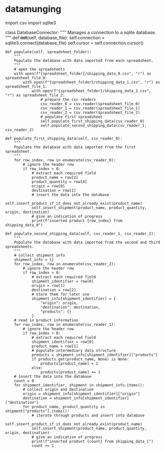 # datamunging
import csv
import sqlite3

class DatabaseConnector:
    """
    Manages a connection to a sqlite database.
    """
    def __init__(self, database_file):
        self.connection = sqlite3.connect(database_file)
        self.cursor = self.connection.cursor()

    def populate(self, spreadsheet_folder):
        """
        Populate the database with data imported from each spreadsheet.
        """
        # open the spreadsheets
        with open(f"{spreadsheet_folder}/shipping_data_0.csv", "r") as spreadsheet_file_0:
            with open(f"{spreadsheet_folder}/shipping_data_1.csv", "r") as spreadsheet_file_1:
                with open(f"{spreadsheet_folder}/shipping_data_2.csv", "r") as spreadsheet_file_2:
                    # prepare the csv readers
                    csv_reader_0 = csv.reader(spreadsheet_file_0)
                    csv_reader_1 = csv.reader(spreadsheet_file_1)
                    csv_reader_2 = csv.reader(spreadsheet_file_2)
                    # populate first spreadsheet
                    self.populate_first_shipping_data(csv_reader_0)
                    self.populate_second_shipping_data(csv_reader_1, csv_reader_2)

    def populate_first_shipping_data(self, csv_reader_0):
        """
        Populate the database with data imported from the first spreadsheet.
        """
        for row_index, row in enumerate(csv_reader_0):
            # ignore the header row
            if row_index > 0:
                # extract each required field
                product_name = row[2]
                product_quantity = row[4]
                origin = row[0]
                destination = row[1]
                # insert the data into the database
                self.insert_product_if_it_does_not_already_exist(product_name)
                self.insert_shipment(product_name, product_quantity, origin, destination)
                # give an indication of progress
                print(f"inserted product {row_index} from shipping_data_0")

    def populate_second_shipping_data(self, csv_reader_1, csv_reader_2):
        """
        Populate the database with data imported from the second and third spreadsheets.
        """
        # collect shipment info
        shipment_info = {}
        for row_index, row in enumerate(csv_reader_2):
            # ignore the header row
            if row_index > 0:
                # extract each required field
                shipment_identifier = row[0]
                origin = row[1]
                destination = row[2]
                # store them for later use
                shipment_info[shipment_identifier] = {
                    "origin": origin,
                    "destination": destination,
                    "products": {}
                }
        # read in product information
        for row_index, row in enumerate(csv_reader_1):
            # ignore the header row
            if row_index > 0:
                # extract each required field
                shipment_identifier = row[0]
                product_name = row[1]
                # populate intermediary data structure
                products = shipment_info[shipment_identifier]["products"]
                if products.get(product_name, None) is None:
                    products[product_name] = 1
                else:
                    products[product_name] += 1
        # insert the data into the database
        count = 0
        for shipment_identifier, shipment in shipment_info.items():
            # collect origin and destination
            origin = shipment_info[shipment_identifier]["origin"]
            destination = shipment_info[shipment_identifier]["destination"]
            for product_name, product_quantity in shipment["products"].items():
                # iterate through products and insert into database
                self.insert_product_if_it_does_not_already_exist(product_name)
                self.insert_shipment(product_name, product_quantity, origin, destination)
                # give an indication of progress
                print(f"inserted product {count} from shipping_data_1")
                count += 1

    
